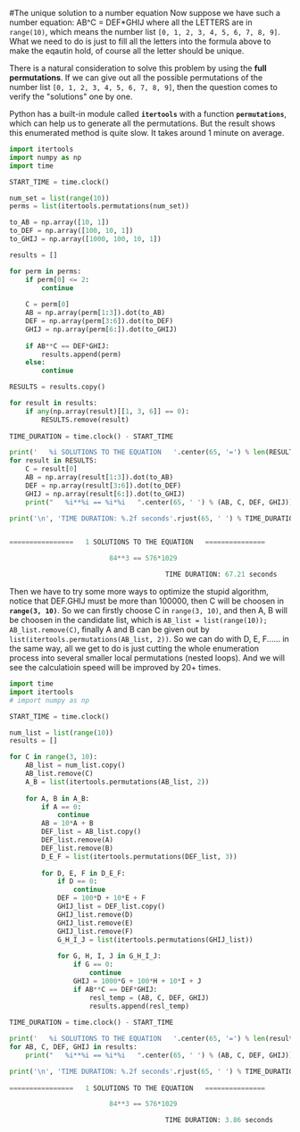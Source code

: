 #The unique solution to a number equation
Now suppose we have such a number equation:
                                        AB^C = DEF*GHIJ
where all the LETTERS are in `range(10)`, which means the number list `[0, 1, 2, 3, 4, 5, 6, 7, 8, 9]`. What we need to do is just to fill all the letters into the formula above to make the eqautin hold, of course all the letter should be unique.

There is a natural consideration to solve this problem by using the **full permutations**. If we can give out all the possible permutations of the number list `[0, 1, 2, 3, 4, 5, 6, 7, 8, 9]`, then the question comes to verify the "solutions" one by one. 

Python has a built-in module called **`itertools`** with a function **`permutations`**, which can help us to generate all the permutations. But the result shows this enumerated method is quite slow. It takes around 1 minute on average.

```Python
import itertools
import numpy as np
import time

START_TIME = time.clock()

num_set = list(range(10))
perms = list(itertools.permutations(num_set))

to_AB = np.array([10, 1])
to_DEF = np.array([100, 10, 1])
to_GHIJ = np.array([1000, 100, 10, 1])

results = []

for perm in perms:
    if perm[0] <= 2:
        continue
    
    C = perm[0]
    AB = np.array(perm[1:3]).dot(to_AB)
    DEF = np.array(perm[3:6]).dot(to_DEF)
    GHIJ = np.array(perm[6:]).dot(to_GHIJ)
    
    if AB**C == DEF*GHIJ:
        results.append(perm)
    else:
        continue

RESULTS = results.copy()

for result in results:
    if any(np.array(result)[[1, 3, 6]] == 0):
        RESULTS.remove(result)
        
TIME_DURATION = time.clock() - START_TIME 

print('   %i SOLUTIONS TO THE EQUATION   '.center(65, '=') % len(RESULTS), '\n')    
for result in RESULTS:
    C = result[0]
    AB = np.array(result[1:3]).dot(to_AB)
    DEF = np.array(result[3:6]).dot(to_DEF)
    GHIJ = np.array(result[6:]).dot(to_GHIJ)
    print("   %i**%i == %i*%i   ".center(65, ' ') % (AB, C, DEF, GHIJ))

print('\n', 'TIME DURATION: %.2f seconds'.rjust(65, ' ') % TIME_DURATION)


================   1 SOLUTIONS TO THE EQUATION   =============== 

                         84**3 == 576*1029                         

                                       TIME DURATION: 67.21 seconds
```
                                       
Then we have to try some more ways to optimize the stupid algorithm, notice that DEF.GHIJ must be more than 100000, then C will be choosen in **`range(3, 10)`**. So we can firstly choose C in `range(3, 10)`, and then A, B will be choosen in the candidate list, which is `AB_list = list(range(10)); AB_list.remove(C)`, finally A and B can be given out by `list(itertools.permutations(AB_list, 2))`. So we can do with D, E, F...... in the same way, all we get to do is just cutting the whole enumeration process into several smaller local permutations (nested loops). And we will see the calculatioin speed will be improved by 20+ times.

```Python
import time
import itertools
# import numpy as np

START_TIME = time.clock()

num_list = list(range(10))
results = []

for C in range(3, 10):
    AB_list = num_list.copy()
    AB_list.remove(C)
    A_B = list(itertools.permutations(AB_list, 2))
    
    for A, B in A_B:
        if A == 0:
            continue
        AB = 10*A + B
        DEF_list = AB_list.copy()
        DEF_list.remove(A)
        DEF_list.remove(B)
        D_E_F = list(itertools.permutations(DEF_list, 3))
        
        for D, E, F in D_E_F:
            if D == 0:
                continue
            DEF = 100*D + 10*E + F
            GHIJ_list = DEF_list.copy()
            GHIJ_list.remove(D)
            GHIJ_list.remove(E)
            GHIJ_list.remove(F)
            G_H_I_J = list(itertools.permutations(GHIJ_list))
            
            for G, H, I, J in G_H_I_J:
                if G == 0:
                    continue
                GHIJ = 1000*G + 100*H + 10*I + J
                if AB**C == DEF*GHIJ:
                    resl_temp = (AB, C, DEF, GHIJ)
                    results.append(resl_temp)
                              
TIME_DURATION = time.clock() - START_TIME 

print('   %i SOLUTIONS TO THE EQUATION   '.center(65, '=') % len(results), '\n')    
for AB, C, DEF, GHIJ in results:
    print("   %i**%i == %i*%i   ".center(65, ' ') % (AB, C, DEF, GHIJ))

print('\n', 'TIME DURATION: %.2f seconds'.rjust(65, ' ') % TIME_DURATION)               
            
================   1 SOLUTIONS TO THE EQUATION   =============== 

                         84**3 == 576*1029                         

                                       TIME DURATION: 3.86 seconds            
            
            

```
